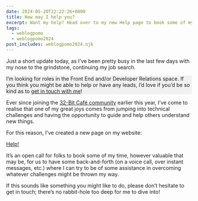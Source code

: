 ```yaml
---
date: 2024-05-20T22:22:26+0800
title: How may I help you?
excerpt: Want my help? Head over to my new Help page to book some of my time!
tags:
  - weblogpomo
  - weblogpomo2024
post_includes: weblogpomo2024.njk
---
```


Just a short update today, as I’ve been pretty busy in the last few days with my nose to the grindstone, continuing my job search.

<aside style="background-color: color-mix(in oklab, currentColor, transparent 95%); padding: var(--size-medium);">
    <p>I’m looking for roles in the Front End and/or Developer Relations space. If you think you might be able to help or have any leads, I’d love if you’d be so kind as to <a href="/about/#contact">get in touch with me</a>!</p>
</aside>

Ever since joining the [32-Bit Café community](https://32bit.cafe) earlier this year, I’ve come to realise that one of my great joys comes from jumping into technical challenges and having the opportunity to guide and help others understand new things.

For this reason, I’ve created a new page on my website:

<nav class=" [ grid ] [ navigator ] ">
    <a href="/help/" class=" [ button  ] ">Help!</a>
</nav>

It’s an open call for folks to book some of my time, however valuable that may be, for us to have some back-and-forth (on a voice call, over instant messages, etc.) where I can try to be of some assistance in overcoming whatever challenges might be thrown my way.

If this sounds like something you might like to do, please don’t hesitate to get in touch; there’s no rabbit-hole too deep for me to dive into!
